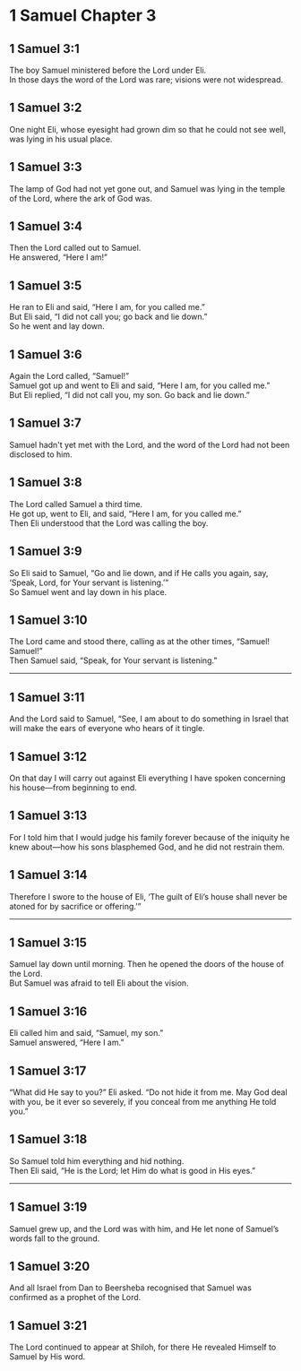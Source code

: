 # 1 Samuel Chapter 3

## 1 Samuel 3:1

The boy Samuel ministered before the Lord under Eli.  
In those days the word of the Lord was rare; visions were not widespread.

## 1 Samuel 3:2

One night Eli, whose eyesight had grown dim so that he could not see well, was lying in his usual place.

## 1 Samuel 3:3

The lamp of God had not yet gone out, and Samuel was lying in the temple of the Lord, where the ark of God was.

## 1 Samuel 3:4

Then the Lord called out to Samuel.  
He answered, “Here I am!”

## 1 Samuel 3:5

He ran to Eli and said, “Here I am, for you called me.”  
But Eli said, “I did not call you; go back and lie down.”  
So he went and lay down.

## 1 Samuel 3:6

Again the Lord called, “Samuel!”  
Samuel got up and went to Eli and said, “Here I am, for you called me.”  
But Eli replied, “I did not call you, my son. Go back and lie down.”

## 1 Samuel 3:7

Samuel hadn't yet met with the Lord, and the word of the Lord had not been disclosed to him.

## 1 Samuel 3:8

The Lord called Samuel a third time.  
He got up, went to Eli, and said, “Here I am, for you called me.”  
Then Eli understood that the Lord was calling the boy.

## 1 Samuel 3:9

So Eli said to Samuel, “Go and lie down, and if He calls you again, say, ‘Speak, Lord, for Your servant is listening.’”  
So Samuel went and lay down in his place.

## 1 Samuel 3:10

The Lord came and stood there, calling as at the other times, “Samuel! Samuel!”  
Then Samuel said, “Speak, for Your servant is listening.”

---

## 1 Samuel 3:11

And the Lord said to Samuel, “See, I am about to do something in Israel that will make the ears of everyone who hears of it tingle.

## 1 Samuel 3:12

On that day I will carry out against Eli everything I have spoken concerning his house—from beginning to end.

## 1 Samuel 3:13

For I told him that I would judge his family forever because of the iniquity he knew about—how his sons blasphemed God, and he did not restrain them.

## 1 Samuel 3:14

Therefore I swore to the house of Eli, ‘The guilt of Eli’s house shall never be atoned for by sacrifice or offering.’”

---

## 1 Samuel 3:15

Samuel lay down until morning. Then he opened the doors of the house of the Lord.  
But Samuel was afraid to tell Eli about the vision.

## 1 Samuel 3:16

Eli called him and said, “Samuel, my son.”  
Samuel answered, “Here I am.”

## 1 Samuel 3:17

“What did He say to you?” Eli asked. “Do not hide it from me. May God deal with you, be it ever so severely, if you conceal from me anything He told you.”

## 1 Samuel 3:18

So Samuel told him everything and hid nothing.  
Then Eli said, “He is the Lord; let Him do what is good in His eyes.”

---

## 1 Samuel 3:19

Samuel grew up, and the Lord was with him, and He let none of Samuel’s words fall to the ground.

## 1 Samuel 3:20

And all Israel from Dan to Beersheba recognised that Samuel was confirmed as a prophet of the Lord.

## 1 Samuel 3:21

The Lord continued to appear at Shiloh, for there He revealed Himself to Samuel by His word.
